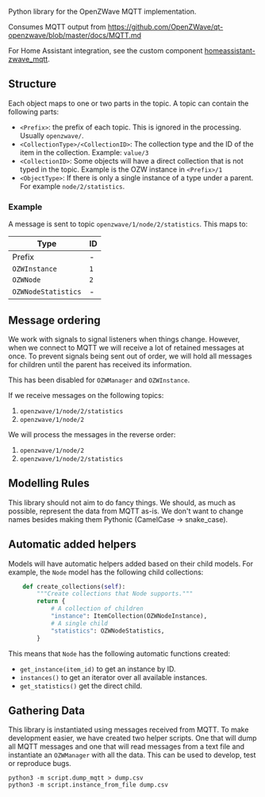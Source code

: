 Python library for the OpenZWave MQTT implementation.

Consumes MQTT output from https://github.com/OpenZWave/qt-openzwave/blob/master/docs/MQTT.md

For Home Assistant integration, see the custom component [homeassistant-zwave_mqtt](https://github.com/cgarwood/homeassistant-zwave_mqtt).

## Structure

Each object maps to one or two parts in the topic. A topic can contain the following parts:

- `<Prefix>`: the prefix of each topic. This is ignored in the processing. Usually `openzwave/`.
- `<CollectionType>/<CollectionID>`: The collection type and the ID of the item in the collection. Example: `value/3`
- `<CollectionID>`: Some objects will have a direct collection that is not typed in the topic. Example is the OZW instance in `<Prefix>/1`
- `<ObjectType>`: If there is only a single instance of a type under a parent. For example `node/2/statistics`.

### Example

A message is sent to topic `openzwave/1/node/2/statistics`. This maps to:

| Type                | ID  |
| ------------------- | --- |
| Prefix              | -   |
| `OZWInstance`       | `1` |
| `OZWNode`           | `2` |
| `OZWNodeStatistics` | -   |

## Message ordering

We work with signals to signal listeners when things change. However, when we connect to MQTT we will receive a lot of retained messages at once. To prevent signals being sent out of order, we will hold all messages for children until the parent has received its information.

This has been disabled for `OZWManager` and `OZWInstance`.

If we receive messages on the following topics:

1. `openzwave/1/node/2/statistics`
2. `openzwave/1/node/2`

We will process the messages in the reverse order:

1. `openzwave/1/node/2`
2. `openzwave/1/node/2/statistics`

## Modelling Rules

This library should not aim to do fancy things. We should, as much as possible, represent the data from MQTT as-is. We don't want to change names besides making them Pythonic (CamelCase -> snake_case).

## Automatic added helpers

Models will have automatic helpers added based on their child models. For example, the `Node` model has the following child collections:

```python
    def create_collections(self):
        """Create collections that Node supports."""
        return {
            # A collection of children
            "instance": ItemCollection(OZWNodeInstance),
            # A single child
            "statistics": OZWNodeStatistics,
        }
```

This means that `Node` has the following automatic functions created:

- `get_instance(item_id)` to get an instance by ID.
- `instances()` to get an iterator over all available instances.
- `get_statistics()` get the direct child.

## Gathering Data

This library is instantiated using messages received from MQTT. To make development easier, we have created two helper scripts. One that will dump all MQTT messages and one that will read messages from a text file and instantiate an `OZWManager` with all the data. This can be used to develop, test or reproduce bugs.

```
python3 -m script.dump_mqtt > dump.csv
python3 -m script.instance_from_file dump.csv
```
